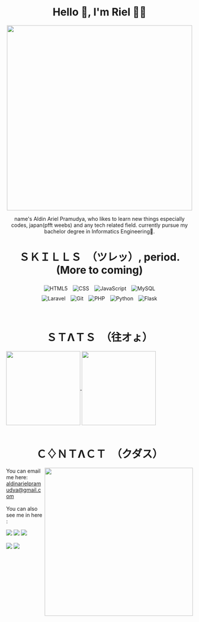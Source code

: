 <h1 align="center">Hello 💠, I'm Riel 🙋‍♂️</h1>
<p align = "center">
  <img src = "https://media.tenor.com/YwHt39jvC2oAAAAC/mashu-kyrielight-fate.gif" width="500">
</p>

  <p align = "center">name's Aldin Ariel Pramudya, who likes to learn new things especially codes, japan(pfft weebs) and any tech related field. currently pursue my bachelor degree in Informatics Engineering🔭.<br></p>

<h1 align="center">ＳＫＩＬＬＳ　（ツレッ）, period. (More to coming)</h1>
<p align="center">
 <img style="margin: 5px" src="https://img.shields.io/badge/html5-%23E34F26.svg?style=for-the-badge&logo=html5&logoColor=white" alt="HTML5"/>
  <img style="margin: 5px" src="https://img.shields.io/badge/css3-%231572B6.svg?style=for-the-badge&logo=css3&logoColor=white" alt="CSS"/>
  <img style="margin: 5px" src="https://img.shields.io/badge/javascript-%23323330.svg?style=for-the-badge&logo=javascript&logoColor=%23F7DF1E" alt="JavaScript"/>
  <img style="margin: 5px" src="https://img.shields.io/badge/mysql-4479A1.svg?style=for-the-badge&logo=mysql&logoColor=white" alt="MySQL"/> <br>
  <img style="margin: 5px" src="https://img.shields.io/badge/laravel-%23FF2D20.svg?style=for-the-badge&logo=laravel&logoColor=white" alt="Laravel"/> 
  <img style="margin: 5px" src="https://img.shields.io/badge/git-%23F05033.svg?style=for-the-badge&logo=git&logoColor=white" alt="Git"/>
  <img style="margin: 5px" src="https://img.shields.io/badge/php-%23777BB4.svg?style=for-the-badge&logo=php&logoColor=white" alt="PHP"/>
  <img style="margin: 5px" src="https://img.shields.io/badge/python-3670A0?style=for-the-badge&logo=python&logoColor=ffdd54" alt="Python"/>
  <img style="margin: 5px" src="https://img.shields.io/badge/flask-%23000.svg?style=for-the-badge&logo=flask&logoColor=white" alt="Flask"/>
</p>
<br>


<h1 align="center">ＳＴΛＴＳ　（往オょ）</h1>
<a href="https://github.com/aldinpramudya/github-readme-stats">
  <img height=200 align="center" src="https://github-readme-stats.vercel.app/api?username=aldinpramudya&show_icons=true&theme=dracula&rank_icon=github&custom_title=GitLogs" />
</a>
<a href="https://github.com/aldinpramudya/convoychat">
  <img height=200 align="center" src="https://github-readme-stats.vercel.app/api/top-langs?username=aldinpramudya&layout=compact&langs_count=8&card_width=320&theme=dracula" />
</a>
<br><br>

<h1 align="center">Ｃ♢ＮＴΛＣＴ　（クダス）</h1>
<img align="right" width="400" src="https://media1.tenor.com/m/OOgv_qDt_8gAAAAC/anime-goldentime.gif" />

You can email me here: aldinarielpramudya@gmail.com
<br><br>
You can also see me in here : 

[![](https://img.shields.io/badge/github-%23121011.svg?style=for-the-badge&logo=github&logoColor=white)](https://github.com/aldinpramudya)
[![](https://img.shields.io/badge/Discord-%235865F2.svg?style=for-the-badge&logo=discord&logoColor=white)](https://discord.gg/fhCtFcrT)
[![](https://img.shields.io/badge/linkedin-%230077B5.svg?style=for-the-badge&logo=linkedin&logoColor=white)](https://www.linkedin.com/in/aldinarielpramudya/)
<br><br>
[![](https://img.shields.io/badge/Gmail-D14836?style=for-the-badge&logo=gmail&logoColor=white)](mailto:aldinarielpramudya@gmail.com)
[![](https://img.shields.io/badge/Instagram-%23E4405F.svg?style=for-the-badge&logo=Instagram&logoColor=white)](https://www.instagram.com/arcuied__/)



